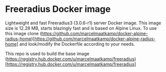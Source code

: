 # Freeradius Docker image

Lightweight and fast Freeradius3 (3.0.6-r1) server Docker image. This image size is 12.28 MB, starts blazingly fast and is based on Alpine Linux. To use this image clone  (https://github.com/marcelmaatkamp/docker-alpine-radius-home)[https://github.com/marcelmaatkamp/docker-alpine-radius-home] and look/modify the Dockerfile according to your needs.

This repo is used to build the base image (https://registry.hub.docker.com/u/marcelmaatkamp/freeradius)[https://registry.hub.docker.com/u/marcelmaatkamp/freeradius]

